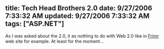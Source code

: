 title: Tech Head Brothers 2.0
date: 9/27/2006 7:33:32 AM
updated: 9/27/2006 7:33:32 AM
tags: ["ASP.NET"]
---
As I was asked about the 2.0, it as nothing to do with Web 2.0 like in [Frimr](http://frimr.dyndns.org/) web site for example. At least for the moment... 
